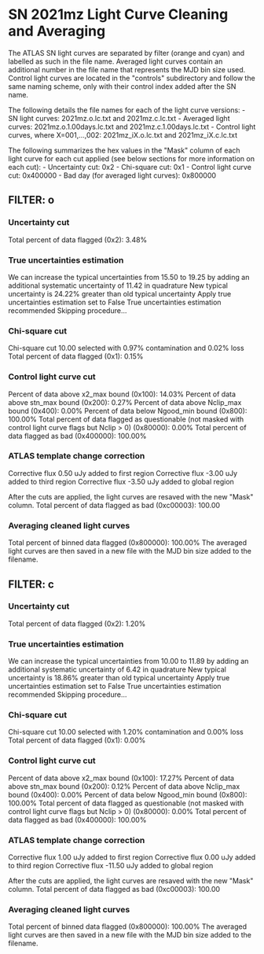 # SN 2021mz Light Curve Cleaning and Averaging

The ATLAS SN light curves are separated by filter (orange and cyan) and labelled as such in the file name. Averaged light curves contain an additional number in the file name that represents the MJD bin size used. Control light curves are located in the "controls" subdirectory and follow the same naming scheme, only with their control index added after the SN name.

The following details the file names for each of the light curve versions:
	- SN light curves: 2021mz.o.lc.txt and 2021mz.c.lc.txt
	- Averaged light curves: 2021mz.o.1.00days.lc.txt and 2021mz.c.1.00days.lc.txt
	- Control light curves, where X=001,...,002: 2021mz_iX.o.lc.txt and 2021mz_iX.c.lc.txt

The following summarizes the hex values in the "Mask" column of each light curve for each cut applied (see below sections for more information on each cut): 
	- Uncertainty cut: 0x2
	- Chi-square cut: 0x1
	- Control light curve cut: 0x400000
	- Bad day (for averaged light curves): 0x800000

## FILTER: o

### Uncertainty cut
Total percent of data flagged (0x2): 3.48%

### True uncertainties estimation
We can increase the typical uncertainties from 15.50 to 19.25 by adding an additional systematic uncertainty of 11.42 in quadrature
New typical uncertainty is 24.22% greater than old typical uncertainty
Apply true uncertainties estimation set to False
True uncertainties estimation recommended
Skipping procedure...

### Chi-square cut
Chi-square cut 10.00 selected with 0.97% contamination and 0.02% loss
Total percent of data flagged (0x1): 0.15%

### Control light curve cut
Percent of data above x2_max bound (0x100): 14.03%
Percent of data above stn_max bound (0x200): 0.27%
Percent of data above Nclip_max bound (0x400): 0.00%
Percent of data below Ngood_min bound (0x800): 100.00%
Total percent of data flagged as questionable (not masked with control light curve flags but Nclip > 0) (0x80000): 0.00%
Total percent of data flagged as bad (0x400000): 100.00%

### ATLAS template change correction
Corrective flux 0.50 uJy added to first region
Corrective flux -3.00 uJy added to third region
Corrective flux -3.50 uJy added to global region

After the cuts are applied, the light curves are resaved with the new "Mask" column.
Total percent of data flagged as bad (0xc00003): 100.00

### Averaging cleaned light curves
Total percent of binned data flagged (0x800000): 100.00%
The averaged light curves are then saved in a new file with the MJD bin size added to the filename.

## FILTER: c

### Uncertainty cut
Total percent of data flagged (0x2): 1.20%

### True uncertainties estimation
We can increase the typical uncertainties from 10.00 to 11.89 by adding an additional systematic uncertainty of 6.42 in quadrature
New typical uncertainty is 18.86% greater than old typical uncertainty
Apply true uncertainties estimation set to False
True uncertainties estimation recommended
Skipping procedure...

### Chi-square cut
Chi-square cut 10.00 selected with 1.20% contamination and 0.00% loss
Total percent of data flagged (0x1): 0.00%

### Control light curve cut
Percent of data above x2_max bound (0x100): 17.27%
Percent of data above stn_max bound (0x200): 0.12%
Percent of data above Nclip_max bound (0x400): 0.00%
Percent of data below Ngood_min bound (0x800): 100.00%
Total percent of data flagged as questionable (not masked with control light curve flags but Nclip > 0) (0x80000): 0.00%
Total percent of data flagged as bad (0x400000): 100.00%

### ATLAS template change correction
Corrective flux 1.00 uJy added to first region
Corrective flux 0.00 uJy added to third region
Corrective flux -11.50 uJy added to global region

After the cuts are applied, the light curves are resaved with the new "Mask" column.
Total percent of data flagged as bad (0xc00003): 100.00

### Averaging cleaned light curves
Total percent of binned data flagged (0x800000): 100.00%
The averaged light curves are then saved in a new file with the MJD bin size added to the filename.